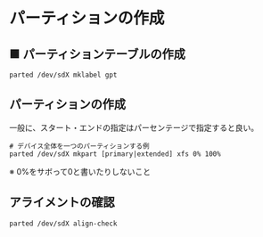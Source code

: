 # パーティションの作成
## ■ パーティションテーブルの作成
```
parted /dev/sdX mklabel gpt
```

## パーティションの作成
一般に、スタート・エンドの指定はパーセンテージで指定すると良い。
```
# デバイス全体を一つのパーティションする例
parted /dev/sdX mkpart [primary|extended] xfs 0% 100%
```
※ 0%をサボって0と書いたりしないこと

## アライメントの確認
```
parted /dev/sdX align-check
```
